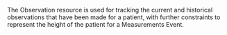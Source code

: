 The Observation resource is used for tracking the current and historical observations that have been made for a patient, with further constraints to represent the height of the patient for a Measurements Event.